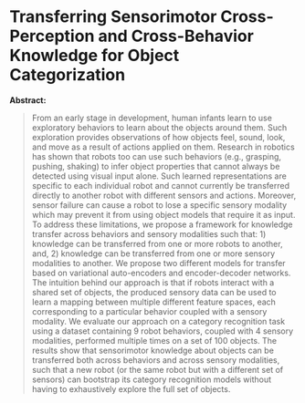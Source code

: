# Transferring Sensorimotor Cross-Perception and Cross-Behavior Knowledge for Object Categorization

**Abstract:**

> From an early stage in development, human infants learn to use exploratory behaviors to learn about the objects around them. Such exploration provides observations of how objects feel, sound, look, and move as a result of actions applied on them. Research in robotics has shown that robots too can use such behaviors (e.g., grasping, pushing, shaking) to infer object properties that cannot always be detected using visual input alone. Such learned representations are specific to each individual robot and cannot currently be transferred directly to another robot with different sensors and actions. Moreover, sensor failure can cause a robot to lose a specific sensory modality which may prevent it from using object models that require it as input. To address these limitations, we propose a framework for knowledge transfer across behaviors and sensory modalities such that: 1) knowledge can be transferred from one or more robots to another, and, 2) knowledge can be transferred from one or more sensory modalities to another. We propose two different models for transfer based on variational auto-encoders and encoder-decoder networks. The intuition behind our approach is that if robots interact with a shared set of objects, the produced sensory data can be used to learn a mapping between multiple different feature spaces, each corresponding to a particular behavior coupled with a sensory modality. We evaluate our approach on a category recognition task using a dataset containing 9 robot behaviors, coupled with 4 sensory modalities, performed multiple times on a set of 100 objects. The results show that sensorimotor knowledge about objects can be transferred both across behaviors and across sensory modalities, such that a new robot (or the same robot but with a different set of sensors) can bootstrap its category recognition models without having to exhaustively explore the full set of objects.

